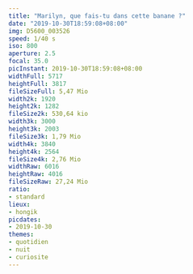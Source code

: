 ```yaml
---
title: "Marilyn, que fais-tu dans cette banane ?"
date: "2019-10-30T18:59:08+08:00"
img: D5600_003526
speed: 1/40 s
iso: 800
aperture: 2.5
focal: 35.0
picInstant: 2019-10-30T18:59:08+08:00
widthFull: 5717
heightFull: 3817
fileSizeFull: 5,47 Mio
width2k: 1920
height2k: 1282
fileSize2k: 530,64 kio
width3k: 3000
height3k: 2003
fileSize3k: 1,79 Mio
width4k: 3840
height4k: 2564
fileSize4k: 2,76 Mio
widthRaw: 6016
heightRaw: 4016
fileSizeRaw: 27,24 Mio
ratio:
- standard
lieux:
- hongik
picdates:
- 2019-10-30
themes:
- quotidien
- nuit
- curiosite
---
```


